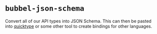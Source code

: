 # `bubbel-json-schema`

Convert all of our API types into JSON Schema.
This can then be pasted into [quicktype](https://app.quicktype.io/)
or some other tool to create bindings for other languages.
